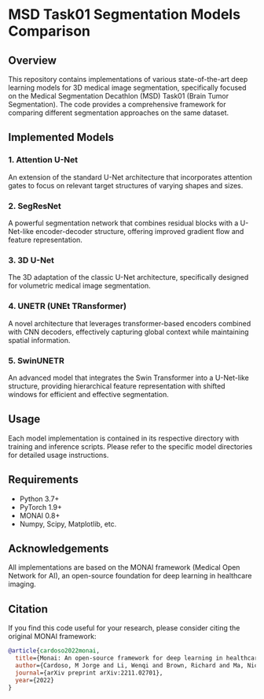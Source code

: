 # MSD Task01 Segmentation Models Comparison

## Overview
This repository contains implementations of various state-of-the-art deep learning models for 3D medical image segmentation, specifically focused on the Medical Segmentation Decathlon (MSD) Task01 (Brain Tumor Segmentation). The code provides a comprehensive framework for comparing different segmentation approaches on the same dataset.

## Implemented Models

### 1. Attention U-Net
An extension of the standard U-Net architecture that incorporates attention gates to focus on relevant target structures of varying shapes and sizes.

### 2. SegResNet
A powerful segmentation network that combines residual blocks with a U-Net-like encoder-decoder structure, offering improved gradient flow and feature representation.

### 3. 3D U-Net
The 3D adaptation of the classic U-Net architecture, specifically designed for volumetric medical image segmentation.

### 4. UNETR (UNEt TRansformer)
A novel architecture that leverages transformer-based encoders combined with CNN decoders, effectively capturing global context while maintaining spatial information.

### 5. SwinUNETR
An advanced model that integrates the Swin Transformer into a U-Net-like structure, providing hierarchical feature representation with shifted windows for efficient and effective segmentation.

## Usage
Each model implementation is contained in its respective directory with training and inference scripts. Please refer to the specific model directories for detailed usage instructions.

## Requirements
- Python 3.7+
- PyTorch 1.9+
- MONAI 0.8+
- Numpy, Scipy, Matplotlib, etc.

## Acknowledgements
All implementations are based on the MONAI framework (Medical Open Network for AI), an open-source foundation for deep learning in healthcare imaging.

## Citation
If you find this code useful for your research, please consider citing the original MONAI framework:

```bibtex
@article{cardoso2022monai,
  title={Monai: An open-source framework for deep learning in healthcare},
  author={Cardoso, M Jorge and Li, Wenqi and Brown, Richard and Ma, Nic and Kerfoot, Eric and Wang, Yiheng and Murrey, Benjamin and Myronenko, Andriy and Zhao, Can and Yang, Dong and others},
  journal={arXiv preprint arXiv:2211.02701},
  year={2022}
}
